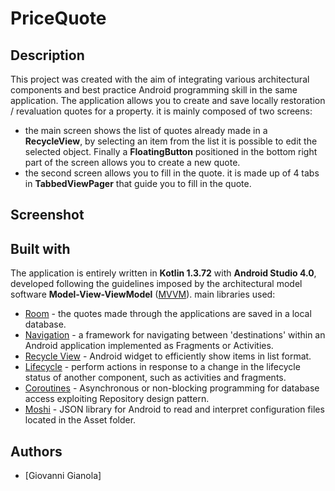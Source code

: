 # PriceQuote

## Description
This project was created with the aim of integrating various architectural components and best practice Android programming skill in the same application.
The application allows you to create and save locally restoration / revaluation quotes for a property. it is mainly composed of two screens:
* the main screen shows the list of quotes already made in a **RecycleView**, by selecting an item from the list it is possible to edit the selected object. Finally a **FloatingButton** positioned in the bottom right part of the screen allows you to create a new quote.
* the second screen allows you to fill in the quote. it is made up of 4 tabs in **TabbedViewPager** that guide you to fill in the quote.

## Screenshot

## Built with
The application is entirely written in **Kotlin 1.3.72** with **Android Studio 4.0**, developed following the guidelines imposed by the architectural model software **Model-View-ViewModel** ([MVVM](https://en.wikipedia.org/wiki/Model%E2%80%93view%E2%80%93viewmodel)). main libraries used:
* [Room](https://developer.android.com/jetpack/androidx/releases/room) - the quotes made through the applications are saved in a local database.
* [Navigation](https://developer.android.com/jetpack/androidx/releases/navigation) - a framework for navigating between 'destinations' within an Android application implemented as Fragments or Activities.
* [Recycle View](https://developer.android.com/jetpack/androidx/releases/recyclerview) - Android widget to efficiently show items in list format.
* [Lifecycle](https://developer.android.com/jetpack/androidx/releases/lifecycle) - perform actions in response to a change in the lifecycle status of another component, such as activities and fragments.
* [Coroutines](https://kotlinlang.org/docs/reference/coroutines-overview.html) - Asynchronous or non-blocking programming for database access exploiting Repository design pattern.
* [Moshi](https://github.com/square/moshi) - JSON library for Android to read and interpret configuration files located in the Asset folder.

## Authors
* [Giovanni Gianola]
